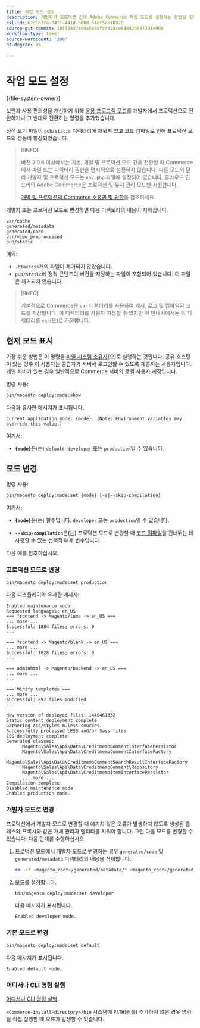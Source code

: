 ```yaml
---
title: 작업 모드 설정
description: 개발자와 프로덕션 간에 Adobe Commerce 작업 모드를 설정하는 방법을 알아봅니다. 모드 전환 명령 및 보안과 관련된 사항을 살펴봅니다.
exl-id: 62d183fa-d4ff-441d-b8bd-64ef5ae10978
source-git-commit: 10f324478e9a5e80fc4d28ce680929687291e990
workflow-type: tm+mt
source-wordcount: '396'
ht-degree: 0%

---
```


# 작업 모드 설정

{{file-system-owner}}

보안과 사용 편의성을 개선하기 위해 [응용 프로그램 모드](../bootstrap/application-modes.md)를 개발자에서 프로덕션으로 전환하거나 그 반대로 전환하는 명령을 추가했습니다.

정적 보기 파일이 `pub/static` 디렉터리에 채워져 있고 코드 컴파일로 인해 프로덕션 모드의 성능이 향상되었습니다.

>[!INFO]
>
>버전 2.0.6 이상에서는 기본, 개발 및 프로덕션 모드 간을 전환할 때 Commerce에서 파일 또는 디렉터리 권한을 명시적으로 설정하지 않습니다. 다른 모드와 달리 개발자 및 프로덕션 모드는 `env.php` 파일에 설정되어 있습니다. 클라우드 인프라의 Adobe Commerce은 프로덕션 및 유지 관리 모드만 지원합니다.
>
>[개발 및 프로덕션의 Commerce 소유권 및 권한](../deployment/file-system-permissions.md)을 참조하세요.

개발자 또는 프로덕션 모드로 변경하면 다음 디렉토리의 내용이 지워집니다.

```
var/cache
generated/metadata
generated/code
var/view_preprocessed
pub/static
```

예외:

- `.htaccess`개의 파일이 제거되지 않았습니다.
- `pub/static`에 정적 콘텐츠의 버전을 지정하는 파일이 포함되어 있습니다. 이 파일은 제거되지 않습니다.

>[!INFO]
>
>기본적으로 Commerce은 `var` 디렉터리를 사용하여 캐시, 로그 및 컴파일된 코드를 저장합니다. 이 디렉터리를 사용자 지정할 수 있지만 이 안내서에서는 이 디렉터리를 `var`(으)로 가정합니다.

## 현재 모드 표시

가장 쉬운 방법은 이 명령을 [파일 시스템 소유자](../../installation/prerequisites/file-system/overview.md)(으)로 실행하는 것입니다. 공유 호스팅이 있는 경우 이 사용자는 공급자가 서버에 로그인할 수 있도록 제공하는 사용자입니다. 개인 서버가 있는 경우 일반적으로 Commerce 서버의 로컬 사용자 계정입니다.

명령 사용:

```bash
bin/magento deploy:mode:show
```

다음과 유사한 메시지가 표시됩니다.

```
Current application mode: {mode}. (Note: Environment variables may override this value.)
```

여기서:

- **`{mode}`**&#x200B;은(는) `default`, `developer` 또는 `production`일 수 있습니다.

## 모드 변경

명령 사용:

```bash
bin/magento deploy:mode:set {mode} [-s|--skip-compilation]
```

여기서:

- **`{mode}`**&#x200B;은(는) 필수입니다. `developer` 또는 `production`일 수 있습니다.

- **`--skip-compilation`**&#x200B;은(는) 프로덕션 모드로 변경할 때 [코드 컴파일](../cli/code-compiler.md)을 건너뛰는 데 사용할 수 있는 선택적 매개 변수입니다.

다음 예를 참조하십시오.

### 프로덕션 모드로 변경

```bash
bin/magento deploy:mode:set production
```

다음 디스플레이와 유사한 메시지:

```
Enabled maintenance mode
Requested languages: en_US
=== frontend -> Magento/luma -> en_US ===
... more ...
Successful: 1884 files; errors: 0
---

=== frontend -> Magento/blank -> en_US ===
... more ...
Successful: 1828 files; errors: 0
---

=== adminhtml -> Magento/backend -> en_US ===
... more ...
---

=== Minify templates ===
... more ...
Successful: 897 files modified
---

New version of deployed files: 1440461332
Static content deployment complete
Gathering css/styles-m.less sources.
Successfully processed LESS and/or Sass files
CSS deployment complete
Generated classes:
      Magento\Sales\Api\Data\CreditmemoCommentInterfacePersistor
      Magento\Sales\Api\Data\CreditmemoCommentInterfaceFactory
      Magento\Sales\Api\Data\CreditmemoCommentSearchResultInterfaceFactory
      Magento\Sales\Api\Data\CreditmemoComment\Repository
      Magento\Sales\Api\Data\CreditmemoItemInterfacePersistor
      ... more ...
Compilation complete
Disabled maintenance mode
Enabled production mode.
```

### 개발자 모드로 변경

프로덕션에서 개발자 모드로 변경할 때 예기치 않은 오류가 발생하지 않도록 생성된 클래스와 프록시와 같은 개체 관리자 엔티티를 지워야 합니다. 그런 다음 모드를 변경할 수 있습니다. 다음 단계를 수행하십시오.

1. 프로덕션 모드에서 개발자 모드로 변경하는 경우 `generated/code` 및 `generated/metadata` 디렉터리의 내용을 삭제합니다.

   ```bash
   rm -rf <magento_root>/generated/metadata/* <magento_root>/generated/code/*
   ```

1. 모드를 설정합니다.

   ```bash
   bin/magento deploy:mode:set developer
   ```

   다음 메시지가 표시됩니다.

   ```
   Enabled developer mode.
   ```

### 기본 모드로 변경

```bash
bin/magento deploy:mode:set default
```

다음 메시지가 표시됩니다.

```
Enabled default mode.
```

### 어디서나 CLI 명령 실행

[어디서나 CLI 명령 실행](../cli/config-cli.md#config-install-cli-first).

`<Commerce-install-directory>/bin` 시스템에 `PATH`을(를) 추가하지 않은 경우 명령을 직접 실행할 때 오류가 발생할 수 있습니다.
